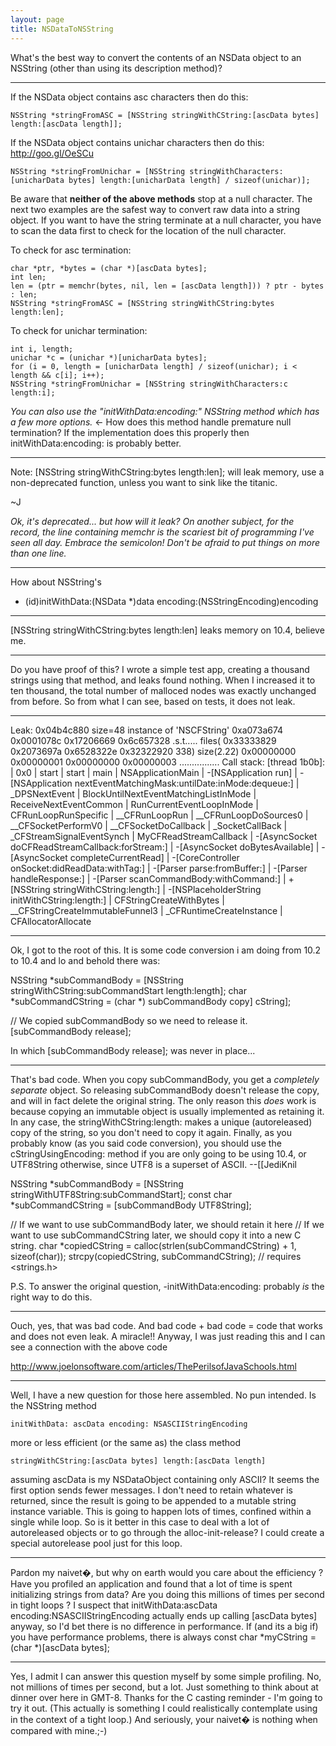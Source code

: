 ```yaml
---
layout: page
title: NSDataToNSString
---
```




What's the best way to convert the contents of an NSData object to an NSString (other than using its     description method)?

----

If the NSData object contains asc characters then do this:

    NSString *stringFromASC = [NSString stringWithCString:[ascData bytes] length:[ascData length]];

If the NSData object contains unichar characters then do this: http://goo.gl/OeSCu

    NSString *stringFromUnichar = [NSString stringWithCharacters:[unicharData bytes] length:[unicharData length] / sizeof(unichar)];

Be aware that **neither of the above methods** stop at a null character. The next two examples are the safest way to convert raw data into a string object. If you want to have the string terminate at a null character, you have to scan the data first to check for the location of the null character. 

To check for asc termination:

    
    char *ptr, *bytes = (char *)[ascData bytes]; 
    int len;
    len = (ptr = memchr(bytes, nil, len = [ascData length])) ? ptr - bytes : len;
    NSString *stringFromASC = [NSString stringWithCString:bytes length:len];


To check for unichar termination:
    
    int i, length; 
    unichar *c = (unichar *)[unicharData bytes];
    for (i = 0, length = [unicharData length] / sizeof(unichar); i < length && c[i]; i++);
    NSString *stringFromUnichar = [NSString stringWithCharacters:c length:i];


*You can also use the "initWithData:encoding:" NSString method which has a few more options.* <- How does this method handle premature null termination? If the implementation does this properly then     initWithData:encoding: is probably better.

----
Note: [NSString stringWithCString:bytes length:len]; will leak memory, use a non-deprecated function, unless you want to sink like the titanic.

~J

*Ok, it's deprecated... but how will it leak? On another subject, for the record, the line containing     memchr is the scariest bit of programming I've seen all day. Embrace the semicolon! Don't be afraid to put things on more than one line.*

----

How about NSString's

- (id)initWithData:(NSData *)data encoding:(NSStringEncoding)encoding

----
[NSString stringWithCString:bytes length:len] leaks memory on 10.4, believe me.

----
Do you have proof of this? I wrote a simple test app, creating a thousand strings using that method, and     leaks found nothing. When I increased it to ten thousand, the total number of malloced nodes was exactly unchanged from before. So from what I can see, based on tests, it does not leak.

----

    
Leak: 0x04b4c880  size=48       instance of 'NSCFString'
        0xa073a674 0x0001078c 0x17206669 0x6c657328     .s.t..... files(
        0x33333829 0x2073697a 0x6528322e 0x32322920     338) size(2.22) 
        0x00000000 0x00000001 0x00000000 0x00000003     ................
        Call stack: [thread 1b0b]: | 0x0 | start | start | main | NSApplicationMain | -[NSApplication run] | -[NSApplication nextEventMatchingMask:untilDate:inMode:dequeue:] | _DPSNextEvent | BlockUntilNextEventMatchingListInMode | ReceiveNextEventCommon | RunCurrentEventLoopInMode | CFRunLoopRunSpecific | __CFRunLoopRun | __CFRunLoopDoSources0 | __CFSocketPerformV0 | __CFSocketDoCallback | _SocketCallBack | _CFStreamSignalEventSynch | MyCFReadStreamCallback | -[AsyncSocket doCFReadStreamCallback:forStream:] | -[AsyncSocket doBytesAvailable] | -[AsyncSocket completeCurrentRead] | -[CoreController onSocket:didReadData:withTag:] | -[Parser parse:fromBuffer:] | -[Parser handleResponse:] | -[Parser scanCommandBody:withCommand:] | +[NSString stringWithCString:length:] | -[NSPlaceholderString initWithCString:length:] | CFStringCreateWithBytes | __CFStringCreateImmutableFunnel3 | _CFRuntimeCreateInstance | CFAllocatorAllocate 


----
Ok, I got to the root of this. It is some code conversion i am doing from 10.2 to 10.4 and lo and behold there was:

    
NSString *subCommandBody = [NSString stringWithCString:subCommandStart length:length];
char *subCommandCString = (char *) subCommandBody copy] cString];

// We copied subCommandBody so we need to release it.
[subCommandBody release];


In which [subCommandBody release]; was never in place...

----
That's bad code. When you copy     subCommandBody, you get a *completely separate* object. So releasing     subCommandBody doesn't release the copy, and will in fact delete the original string. The only reason this *does* work is because copying an immutable object is usually implemented as retaining it. In any case, the     stringWithCString:length: makes a unique (autoreleased) copy of the string, so you don't need to copy it again. Finally, as you probably know (as you said code conversion), you should use the     cStringUsingEncoding: method if you are only going to be using 10.4, or     UTF8String otherwise, since UTF8 is a superset of ASCII. --[[JediKnil
    
NSString *subCommandBody = [NSString stringWithUTF8String:subCommandStart];
const char *subCommandCString = [subCommandBody UTF8String];

// If we want to use subCommandBody later, we should retain it here
// If we want to use subCommandCString later, we should copy it into a new C string.
char *copiedCString = calloc(strlen(subCommandCString) + 1, sizeof(char));
strcpy(copiedCString, subCommandCString); // requires <strings.h>

P.S. To answer the original question,     -initWithData:encoding: probably *is* the right way to do this.

----
Ouch, yes, that was bad code. And bad code + bad code = code that works and does not even leak. A miracle!! Anyway, I was just reading this and I can see a connection with the above code

http://www.joelonsoftware.com/articles/ThePerilsofJavaSchools.html

----

Well, I have a new question for those here assembled. No pun intended. Is the NSString method

    initWithData: ascData encoding: NSASCIIStringEncoding

more or less efficient (or the same as) the class method

    stringWithCString:[ascData bytes] length:[ascData length]

assuming ascData is my NSDataObject containing only ASCII? It seems the first option sends fewer messages. I don't need to retain whatever is returned, since the result is going to be appended to a mutable string instance variable. This is going to happen lots of times, confined within a single while loop. So is it better in this case to deal with a lot of autoreleased objects or to go through
the alloc-init-release? I could create a special autorelease pool just for this loop.

----
Pardon my naivet�, but why on earth would you care about the efficiency ?  Have you profiled an application and found that a lot of time is spent initializing strings from data?  Are you doing this millions of times per second in tight loops ?  I suspect that initWithData:ascData encoding:NSASCIIStringEncoding actually ends up calling [ascData bytes] anyway, so I'd bet there is no difference in performance.  If (and its a big if) you have performance problems, there is always const char *myCString = (char *)[ascData bytes];

----
Yes, I admit I can answer this question myself by some simple profiling. No, not millions of times per second, but a lot. Just something to think about at dinner over here in GMT-8. Thanks for the C casting reminder - I'm going to try it out. (This actually is something I could realistically contemplate using in the context of a tight loop.) And seriously, your naivet� is nothing when compared with mine.;-)

